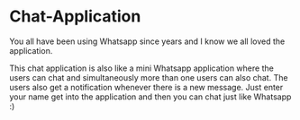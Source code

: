 # Chat-Application
You all have been using Whatsapp since years and I know we all loved the application.

This chat application is also like a mini Whatsapp application where the users can chat and simultaneously more than one users can also chat. The users also get a notification whenever there is a new message.
Just enter your name get into the application and then you can chat just like Whatsapp :)
